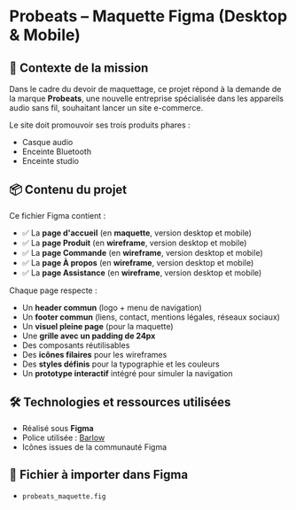# Probeats – Maquette Figma (Desktop & Mobile)

## 🎯 Contexte de la mission

Dans le cadre du devoir de maquettage, ce projet répond à la demande de la marque **Probeats**, une nouvelle entreprise spécialisée dans les appareils audio sans fil, souhaitant lancer un site e-commerce.

Le site doit promouvoir ses trois produits phares :
- Casque audio
- Enceinte Bluetooth
- Enceinte studio

## 📦 Contenu du projet

Ce fichier Figma contient :

- ✅ La **page d'accueil** (en **maquette**, version desktop et mobile)
- ✅ La **page Produit** (en **wireframe**, version desktop et mobile)
- ✅ La **page Commande** (en **wireframe**, version desktop et mobile)
- ✅ La **page À propos** (en **wireframe**, version desktop et mobile)
- ✅ La **page Assistance** (en **wireframe**, version desktop et mobile)

Chaque page respecte :
- Un **header commun** (logo + menu de navigation)
- Un **footer commun** (liens, contact, mentions légales, réseaux sociaux)
- Un **visuel pleine page** (pour la maquette)
- Une **grille avec un padding de 24px**
- Des composants réutilisables
- Des **icônes filaires** pour les wireframes
- Des **styles définis** pour la typographie et les couleurs
- Un **prototype interactif** intégré pour simuler la navigation

## 🛠 Technologies et ressources utilisées

- Réalisé sous **Figma**
- Police utilisée : [Barlow](https://fonts.google.com/specimen/Barlow)
- Icônes issues de la communauté Figma

## 📂 Fichier à importer dans Figma

- `probeats_maquette.fig`
